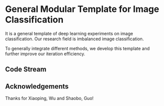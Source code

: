 # General Modular Template for Image Classification

It is a general template of deep learning experiments on image classification. Our research field is imbalanced image classification.

To generally integrate different methods, we develop this template and further improve our iteration efficiency.

## Code Stream

## Acknowledgements

Thanks for Xiaoping, Wu and Shaobo, Guo!
